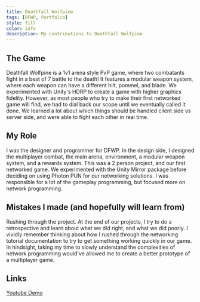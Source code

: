 ```yaml
---
title: Deathfall Wolfpine
tags: [DFWP, Portfolio]
style: fill
color: info
description: My contributions to Deathfall Wolfpine
---
```


## The Game
Deathfall Wolfpine is a 1v1 arena style PvP game, where two combatants fight in a best of 7 battle to the death! It features a modular weapon system, where each weapon can have a different hilt, pommel, and blade. We experimented with Unity's HDRP to create a game with higher graphics fidelity. However, as most people who try to make their first networked game will find, we had to dial back our scope until we eventually called it done. We learned a lot about which things should be handled client side vs server side, and were able to fight each other in real time.

## My Role

I was the designer and programmer for DFWP. In the design side, I designed the multiplayer combat, the main arena, environment, a modular weapon system, and a rewards system. This was a 2 person project, and our first networked game. We experimented with the Unity Mirror package before deciding on using Photon PUN for our networking solutions. I was responsible for a lot of the gameplay programming, but focused more on network programming.

## Mistakes I made (and hopefully will learn from)
Rushing through the project. At the end of our projects, I try to do a retrospective and learn about what we did right, and what we did poorly. I vividly remember thinking about how I rushed through the networking tutorial documentation to try to get something working quickly in our game. In hindsight, taking my time to slowly understand the complexities of network programming would've allowed me to create a better prototype of a multiplayer game.

## Links

[Youtube Demo](https://www.youtube.com/watch?v=YsyVW1iilBI&t=1s&ab_channel=RevDevStudios)
